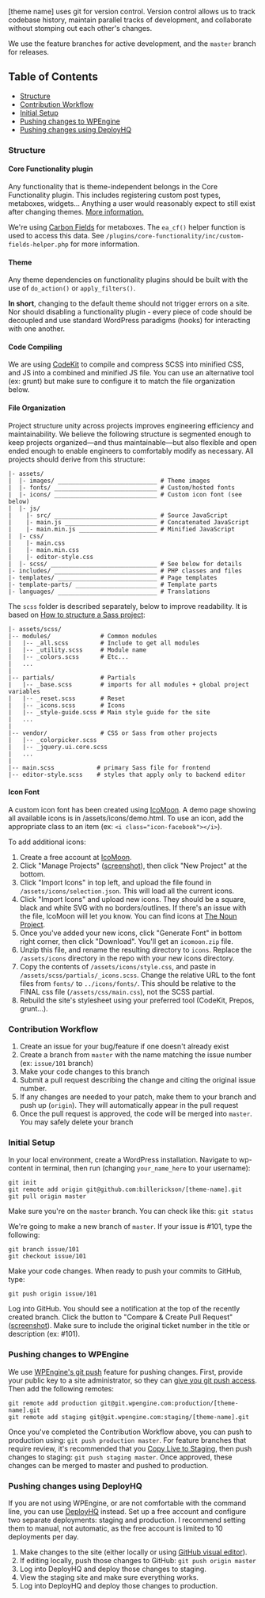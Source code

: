 [theme name] uses git for version control. Version control allows us to track codebase history, maintain parallel tracks of development, and collaborate without stomping out each other's changes.

We use the feature branches for active development, and the `master` branch for releases.

## Table of Contents
- [Structure](#structure)
- [Contribution Workflow](#contribution-workflow)
- [Initial Setup](#initial-setup)
- [Pushing changes to WPEngine](#pushing-changes-to-wpengine)
- [Pushing changes using DeployHQ](#pushing-changes-using-deployhq)

### Structure

#### Core Functionality plugin
Any functionality that is theme-independent belongs in the Core Functionality plugin. This includes registering custom post types, metaboxes, widgets... Anything a user would reasonably expect to still exist after changing themes. [More information.](http://www.billerickson.net/core-functionality-plugin/)

We're using [Carbon Fields](https://carbonfields.net/docs/) for metaboxes. The `ea_cf()` helper function is used to access this data. See `/plugins/core-functionality/inc/custom-fields-helper.php` for more information.

#### Theme
Any theme dependencies on functionality plugins should be built with the use of `do_action()` or `apply_filters()`.

**In short**, changing to the default theme should not trigger errors on a site. Nor should disabling a functionality plugin - every piece of code should be decoupled and use standard WordPress paradigms (hooks) for interacting with one another.


#### Code Compiling
We are using [CodeKit](https://codekitapp.com/) to compile and compress SCSS into minified CSS, and JS into a combined and minified JS file. You can use an alternative tool (ex: grunt) but make sure to configure it to match the file organization below.

#### File Organization

Project structure unity across projects improves engineering efficiency and maintainability. We believe the following structure is segmented enough to keep projects organized—and thus maintainable—but also flexible and open ended enough to enable engineers to comfortably modify as necessary. All projects should derive from this structure:

```
|- assets/
|  |- images/ ____________________________ # Theme images
|  |- fonts/ _____________________________ # Custom/hosted fonts
|  |- icons/ _____________________________ # Custom icon font (see below)
|  |- js/
|    |- src/ _____________________________ # Source JavaScript
|    |- main.js __________________________ # Concatenated JavaScript
|    |- main.min.js ______________________ # Minified JavaScript
|  |- css/
|    |- main.css
|    |- main.min.css
|    |- editor-style.css
|  |- scss/ ______________________________ # See below for details
|- includes/ _____________________________ # PHP classes and files
|- templates/ ____________________________ # Page templates
|- template-parts/ _______________________ # Template parts
|- languages/ ____________________________ # Translations
```

The `scss` folder is described separately, below to improve readability. It is based on [How to structure a Sass project](http://thesassway.com/beginner/how-to-structure-a-sass-project):

```
|- assets/scss/
|-- modules/              # Common modules
|   |-- _all.scss         # Include to get all modules
|   |-- _utility.scss     # Module name
|   |-- _colors.scss      # Etc...
|   ...
|
|-- partials/             # Partials
|   |-- _base.scss        # imports for all modules + global project variables
|   |-- _reset.scss       # Reset
|   |-- _icons.scss       # Icons
|   |-- _style-guide.scss # Main style guide for the site
|   ...
|
|-- vendor/               # CSS or Sass from other projects
|   |-- _colorpicker.scss
|   |-- _jquery.ui.core.scss
|   ...
|
|-- main.scss            # primary Sass file for frontend
|-- editor-style.scss    # styles that apply only to backend editor
```

#### Icon Font
A custom icon font has been created using [IcoMoon](https://icomoon.io). A demo page showing all available icons is in /assets/icons/demo.html. To use an icon, add the appropriate class to an item (ex: `<i class="icon-facebook"></i>`).

To add additional icons:
1. Create a free account at [IcoMoon](https://icomoon.io).
2. Click "Manage Projects" ([screenshot](https://cl.ly/3y242K2j2243)), then click "New Project" at the bottom.
3. Click "Import Icons" in top left, and upload the file found in `/assets/icons/selection.json`. This will load all the current icons.
4. Click "Import Icons" and upload new icons. They should be a square, black and white SVG with no borders/outlines. If there's an issue with the file, IcoMoon will let you know. You can find icons at [The Noun Project](https://thenounproject.com/).
5. Once you've added your new icons, click "Generate Font" in bottom right corner, then click "Download". You'll get an `icomoon.zip` file.
6. Unzip this file, and rename the resulting directory to `icons`. Replace the `/assets/icons` directory in the repo with your new icons directory.
7. Copy the contents of `/assets/icons/style.css`, and paste in `/assets/scss/partials/_icons.scss`. Change the relative URL to the font files from `fonts/` to `../icons/fonts/`. This should be relative to the FINAL css file (`/assets/css/main.css`), not the SCSS partial.
8. Rebuild the site's stylesheet using your preferred tool (CodeKit, Prepos, grunt...).

### Contribution Workflow
1. Create an issue for your bug/feature if one doesn't already exist
2. Create a branch from `master` with the name matching the issue number (ex: `issue/101` branch)
3. Make your code changes to this branch
4. Submit a pull request describing the change and citing the original issue number.
5. If any changes are needed to your patch, make them to your branch and push up (`origin`). They will automatically appear in the pull request
6. Once the pull request is approved, the code will be merged into `master`. You may safely delete your branch

### Initial Setup

In your local environment, create a WordPress installation. Navigate to wp-content in terminal, then run (changing `your_name_here` to your username):
```
git init
git remote add origin git@github.com:billerickson/[theme-name].git
git pull origin master
```

Make sure you're on the `master` branch. You can check like this: `git status`

We're going to make a new branch of `master`. If your issue is #101, type the following:
```
git branch issue/101
git checkout issue/101
```

Make your code changes. When ready to push your commits to GitHub, type:
```
git push origin issue/101
```

Log into GitHub. You should see a notification at the top of the recently created branch. Click the button to "Compare & Create Pull Request" ([screenshot](https://cl.ly/2f1r1T2Z3Q3N)). Make sure to include the original ticket number in the title or description (ex: #101).

### Pushing changes to WPEngine

We use [WPEngine's git push](https://wpengine.com/git/) feature for pushing changes. First, provide your public key to a site administrator, so they can [give you git push access](https://wpengine.com/support/set-git-push-user-portal/). Then add the following remotes:

```
git remote add production git@git.wpengine.com:production/[theme-name].git
git remote add staging git@git.wpengine.com:staging/[theme-name].git
```

Once you've completed the Contribution Workflow above, you can push to production using: `git push production master`.  For feature branches that require review, it's recommended that you [Copy Live to Staging](https://wpengine.com/support/staging/), then push changes to staging: `git push staging master`. Once approved, these changes can be merged to master and pushed to production.

### Pushing changes using DeployHQ

If you are not using WPEngine, or are not comfortable with the command line, you can use [DeployHQ](https://www.deployhq.com/) instead. Set up a free account and configure two separate deployments: staging and production. I recommend setting them to manual, not automatic, as the free account is limited to 10 deployments per day.

1. Make changes to the site (either locally or using [GitHub visual editor](https://help.github.com/articles/editing-files-in-your-repository/)).
2. If editing locally, push those changes to GitHub: `git push origin master`
3. Log into DeployHQ and deploy those changes to staging.
4. View the staging site and make sure everything works.
5. Log into DeployHQ and deploy those changes to production.
